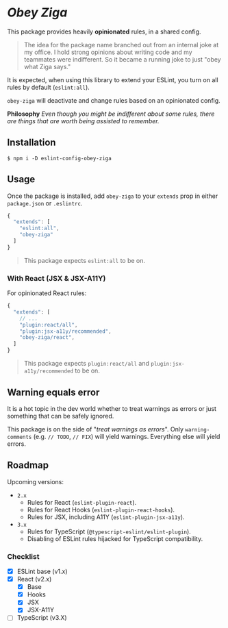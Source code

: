 # _Obey Ziga_

This package provides heavily **opinionated** rules, in a shared config.

> The idea for the package name branched out from an internal joke at my office. I hold strong opinions about writing code and my teammates were indifferent.
> So it became a running joke to just "obey what Ziga says."

It is expected, when using this library to extend your ESLint, you turn on all rules by default (`eslint:all`).

`obey-ziga` will deactivate and change rules based on an opinionated config.

**Philosophy** _Even though you might be indifferent about some rules, there are things that are worth being assisted to remember._

## Installation

```
$ npm i -D eslint-config-obey-ziga
```

## Usage

Once the package is installed, add `obey-ziga` to your `extends` prop in either `package.json` or `.eslintrc`.

```js
{
  "extends": [
    "eslint:all",
    "obey-ziga"
  ]
}
```

> This package expects `eslint:all` to be on.

### With React (JSX & JSX-A11Y)

For opinionated React rules:

```js
{
  "extends": [
    // ...
    "plugin:react/all",
    "plugin:jsx-a11y/recommended",
    "obey-ziga/react",
  ]
}
```

> This package expects `plugin:react/all` and `plugin:jsx-a11y/recommended` to be on.

## Warning equals error

It is a hot topic in the dev world whether to treat warnings as errors or just something that can be safely ignored.

This package is on the side of "_treat warnings as errors_". Only `warning-comments` (e.g. `// TODO`, `// FIX`) will yield warnings.
Everything else will yield errors.

## Roadmap

Upcoming versions:

- `2.x`
    - Rules for React (`eslint-plugin-react`).
    - Rules for React Hooks (`eslint-plugin-react-hooks`).
    - Rules for JSX, including A11Y (`eslint-plugin-jsx-a11y`).
- `3.x`
    - Rules for TypeScript (`@typescript-eslint/eslint-plugin`).
    - Disabling of ESLint rules hijacked for TypeScript compatibility.

### Checklist

- [x] ESLint base (v1.x)
- [x] React (v2.x)
  - [x] Base
  - [x] Hooks
  - [x] JSX
  - [x] JSX-A11Y
- [ ] TypeScript (v3.X)
